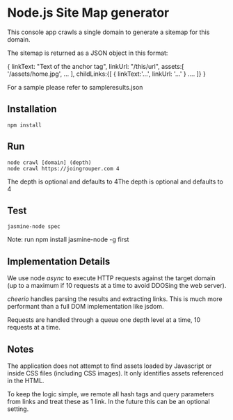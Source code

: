 Node.js Site Map generator
===================

This console app crawls a single domain to generate a sitemap for this domain.

The sitemap is returned as a JSON object in this format:

{
	linkText: "Text of the anchor tag",
	linkUrl: "/this/url",
	assets:[
		'/assets/home.jpg',
		...
	],
	childLinks:{[
		{
			linkText:'...',
			linkUrl: '...'
		}
		....
	]}
}

For a sample please refer to sampleresults.json

Installation
-----------
	npm install

Run
-------------
	node crawl [domain] (depth)
	node crawl https://joingrouper.com 4

The depth is optional and defaults to 4The depth is optional and defaults to 4

Test
---------------
	jasmine-node spec

Note: run npm install jasmine-node -g first 


Implementation Details
---------------

We use node *async* to execute HTTP requests against the target domain (up to a maximum if 10 requests at a time to avoid DDOSing the web server).

*cheerio* handles parsing the results and extracting links. This is much more performant than a full DOM implementation like jsdom.

Requests are handled through a queue one depth level at a time, 10 requests at a time.

Notes
-------------------
The application does not attempt to find assets loaded by Javascript or inside CSS files (including CSS images). It only identifies assets referenced in the HTML.

To keep the logic simple, we remote all hash tags and query parameters from links and treat these as 1 link. In the future this can be an optional setting.